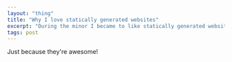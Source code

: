 ```yaml
---
layout: "thing"
title: "Why I love statically generated websites"
excerpt: "During the minor I became to like statically generated websites more and more, here's why."
tags: post
---
```


Just because they're awesome!
